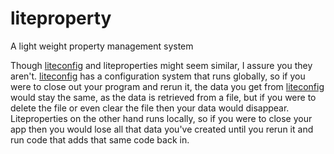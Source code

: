 # liteproperty
A light weight property management system

Though [liteconfig](https://github.com/woz07/liteconfig) and liteproperties might seem similar, I assure you they aren't.
[liteconfig](https://github.com/woz07/liteconfig) has a configuration system that runs globally, so if you were to close 
out your program and rerun it, the data you get from [liteconfig](https://github.com/woz07/liteconfig) would stay the same, as 
the data is retrieved from a file, but if you were to delete the file or even clear the file then your data would disappear. Liteproperties 
on the other hand runs locally, so if you were to close your app then you would lose all that data you've created until you rerun it and 
run code that adds that same code back in.
